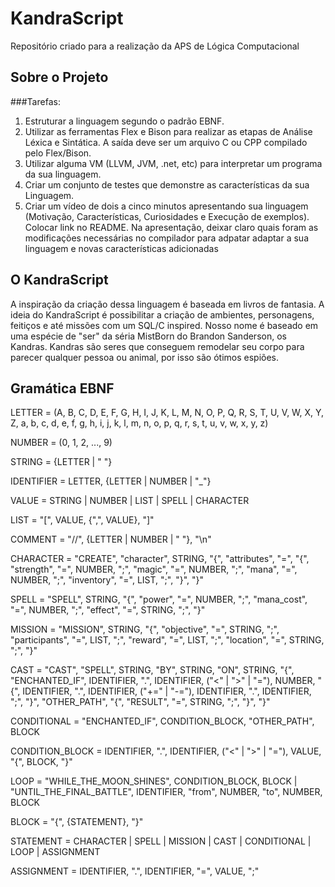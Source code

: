 # KandraScript
Repositório criado para a realização da APS de Lógica Computacional

## Sobre o Projeto

###Tarefas:
1. Estruturar a linguagem segundo o padrão EBNF.
2. Utilizar as ferramentas Flex e Bison para realizar as etapas de Análise Léxica e Sintática. A saída
deve ser um arquivo C ou CPP compilado pelo Flex/Bison.
3. Utilizar alguma VM (LLVM, JVM, .net, etc) para interpretar um programa da sua linguagem.
4. Criar um conjunto de testes que demonstre as características da sua Linguagem.
5. Criar um vídeo de dois a cinco minutos apresentando sua linguagem (Motivação, Características,
Curiosidades e Execução de exemplos). Colocar link no README. Na apresentação, deixar claro
quais foram as modificações necessárias no compilador para adpatar adaptar a sua linguagem e novas
características adicionadas

## O KandraScript

A inspiração da criação dessa linguagem é baseada em livros de fantasia. A ideia do KandraScript é possibilitar a criação de ambientes, personagens, feitiços e até missões com um SQL/C inspired. Nosso nome é baseado em uma espécie de "ser" da séria MistBorn do Brandon Sanderson, os Kandras. Kandras são seres que conseguem remodelar seu corpo para parecer qualquer pessoa ou animal, por isso são ótimos espiões. 

## Gramática EBNF

LETTER = (A, B, C, D, E, F, G, H, I, J, K, L, M, N, O, P, Q, R, S, T, U, V, W, X, Y, Z, a, b, c, d, e, f, g, h, i, j, k, l, m, n, o, p, q, r, s, t, u, v, w, x, y, z)

NUMBER = (0, 1, 2, ..., 9)

STRING = {LETTER | " "}

IDENTIFIER = LETTER, {LETTER | NUMBER | "_"}

VALUE = STRING | NUMBER | LIST | SPELL | CHARACTER

LIST = "[", VALUE, {",", VALUE}, "]"

COMMENT = "//", {LETTER | NUMBER | " "}, "\n"

CHARACTER = "CREATE", "character", STRING, "{",
                "attributes", "=", "{",
                    "strength", "=", NUMBER, ";",
                    "magic", "=", NUMBER, ";",
                    "mana", "=", NUMBER, ";",
                    "inventory", "=", LIST, ";",
                "}", 
            "}"

SPELL = "SPELL", STRING, "{",
            "power", "=", NUMBER, ";",
            "mana_cost", "=", NUMBER, ";",
            "effect", "=", STRING, ";",
        "}"

MISSION = "MISSION", STRING, "{",
               "objective", "=", STRING, ";",
               "participants", "=", LIST, ";",
               "reward", "=", LIST, ";",
               "location", "=", STRING, ";",
           "}"

CAST = "CAST", "SPELL", STRING, "BY", STRING, "ON", STRING, "{",
           "ENCHANTED_IF", IDENTIFIER, ".", IDENTIFIER, ("<" | ">" | "="), NUMBER, "{",
                IDENTIFIER, ".", IDENTIFIER, ("+=" | "-="), IDENTIFIER, ".", IDENTIFIER, ";",
           "}",
           "OTHER_PATH", "{",
                "RESULT", "=", STRING, ";",
           "}",
       "}"

CONDITIONAL = "ENCHANTED_IF", CONDITION_BLOCK, "OTHER_PATH", BLOCK

CONDITION_BLOCK = IDENTIFIER, ".", IDENTIFIER, ("<" | ">" | "="), VALUE, "{", BLOCK, "}"

LOOP = "WHILE_THE_MOON_SHINES", CONDITION_BLOCK, BLOCK |
       "UNTIL_THE_FINAL_BATTLE", IDENTIFIER, "from", NUMBER, "to", NUMBER, BLOCK

BLOCK = "{", {STATEMENT}, "}"

STATEMENT = CHARACTER | SPELL | MISSION | CAST | CONDITIONAL | LOOP | ASSIGNMENT

ASSIGNMENT = IDENTIFIER, ".", IDENTIFIER, "=", VALUE, ";"

